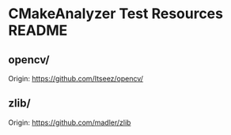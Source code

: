 CMakeAnalyzer Test Resources README
===================================

opencv/
-------

Origin: https://github.com/Itseez/opencv/

zlib/
-----

Origin: https://github.com/madler/zlib